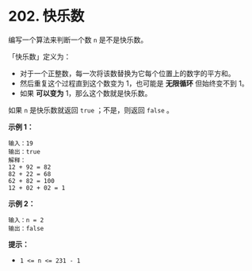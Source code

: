 # 202. 快乐数

编写一个算法来判断一个数 `n` 是不是快乐数。

「快乐数」定义为：

* 对于一个正整数，每一次将该数替换为它每个位置上的数字的平方和。
* 然后重复这个过程直到这个数变为 1，也可能是 **无限循环** 但始终变不到 1。
* 如果 **可以变为** 1，那么这个数就是快乐数。

如果 `n` 是快乐数就返回 `true` ；不是，则返回 `false` 。

**示例 1：**

```text
输入：19
输出：true
解释：
12 + 92 = 82
82 + 22 = 68
62 + 82 = 100
12 + 02 + 02 = 1
```

**示例 2：**

```text
输入：n = 2
输出：false
```

**提示：**

* `1 <= n <= 231 - 1`

